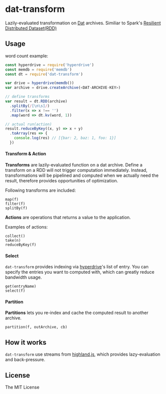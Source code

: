 # dat-transform

Lazily-evaluated transformation on [Dat](http://dat-data.com/) archives.
Similiar to Spark's [Resilient Distributed Dataset(RDD)](https://amplab.cs.berkeley.edu/wp-content/uploads/2012/01/nsdi_spark.pdf)

## Usage

word count example:

```js
const hyperdrive = require('hyperdrive')
const memdb = require('memdb')
const dt = require('dat-transform')

var drive = hyperdrive(memdb())
var archive = drive.createArchive(<DAT-ARCHIVE-KEY>)

// define transforms
var result = dt.RDD(archive)
  .splitBy(/[\n\s]/)
  .filter(x => x !== '')
  .map(word => dt.kv(word, 1))

// actual run(action)
result.reduceByKey((x, y) => x + y)
  .toArray(res => {
    console.log(res) // [{bar: 2, baz: 1, foo: 1}]
  })
```

#### Transform & Action

**Transforms** are lazily-evaluated function on a dat archive.
Define a transform on a RDD will not trigger computation immediately.
Instead, transformations will be pipelined and computed when we actually need the result, therefore provides opportunities of optimization.

Following transforms are included:

```
map(f)
filter(f)
splitBy(f)
```

**Actions** are operations that returns a value to the application.

Examples of actions:

```
collect()
take(n)
reduceByKey(f)
```

#### Select

`dat-transform` provides indexing via [hyperdrive](https://github.com/mafintosh/hyperdrive)'s list of entry.
You can specify the entries you want to computed with, which can greatly reduce bandwidth usage.

```
get(entryName)
select(f)
```

#### Partition

**Partitions** lets you re-index and cache the computed result to another archive.

```
partition(f, outArchive, cb)
```

## How it works

`dat-transform` use streams from [highland.js](http://highlandjs.org/), which provides lazy-evaluation and back-pressure.

## License

The MIT License
